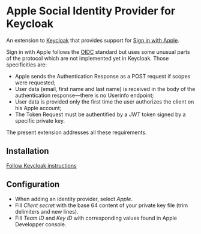 # Apple Social Identity Provider for Keycloak

An extension to [Keycloak](https://www.keycloak.org/) that provides support for [Sign in with Apple](https://developer.apple.com/sign-in-with-apple/).

Sign in with Apple follows the [OIDC](https://openid.net/) standard but uses some unusual parts of the protocol which are not implemented yet in Keycloak. Those specificities are:
* Apple sends the Authentication Response as a POST request if scopes were requested;
* User data (email, first name and last name) is received in the body of the authentication response—there is no Userinfo endpoint;
* User data is provided only the first time the user authorizes the client on his Apple account;
* The Token Request must be authentified by a JWT token signed by a specific private key.

The present extension addresses all these requirements.

## Installation

[Follow Keycloak instructions](https://www.keycloak.org/docs/latest/server_development/index.html#using-the-keycloak-deployer)

## Configuration

* When adding an identity provider, select *Apple*.
* Fill *Client secret* with the base 64 content of your private key file (trim delimiters and new lines).
* Fill *Team ID* and *Key ID* with corresponding values found in Apple Developper console.
